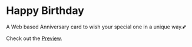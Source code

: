 # Happy Birthday

A Web based Anniversary card to wish your special one in a unique way.💕

Check out the [Preview]( https://advik274.github.io/HBD-Amisha/).
